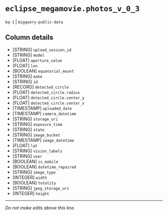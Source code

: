 # `eclipse_megamovie.photos_v_0_3`
`bq-1` | `bigquery-public-data`

## Column details
* [STRING]    `upload_session_id`
* [STRING]    `model`
* [FLOAT]     `aperture_value`
* [FLOAT]     `lon`
* [BOOLEAN]   `equatorial_mount`
* [STRING]    `make`
* [STRING]    `id`
* [RECORD]    `detected_circle`
* [FLOAT]     `detected_circle.radius`
* [FLOAT]     `detected_circle.center_y`
* [FLOAT]     `detected_circle.center_x`
* [TIMESTAMP] `uploaded_date`
* [TIMESTAMP] `camera_datetime`
* [STRING]    `storage_uri`
* [STRING]    `exposure_time`
* [STRING]    `state`
* [STRING]    `image_bucket`
* [TIMESTAMP] `image_datetime`
* [FLOAT]     `lat`
* [STRING]    `vision_labels`
* [STRING]    `user`
* [BOOLEAN]   `is_mobile`
* [BOOLEAN]   `datetime_repaired`
* [STRING]    `image_type`
* [INTEGER]   `width`
* [BOOLEAN]   `totality`
* [STRING]    `jpeg_storage_uri`
* [INTEGER]   `height`

-------------------------------------------------------------------------------
*Do not make edits above this line.*
